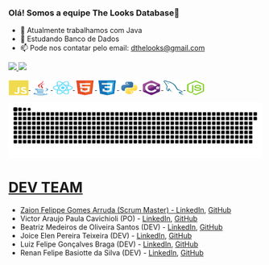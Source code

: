 ### Olá! Somos a equipe The Looks Database👋

- 🔭 Atualmente trabalhamos com Java
- 🌱 Estudando Banco de Dados
- 📫 Pode nos contatar pelo email: dthelooks@gmail.com

<div>
  <a href="https://github.com/THeeLooksDatabase">
  <img height="130" src="https://github-readme-stats.vercel.app/api?username=THeeLooksDatabase&show_icons=true&theme=dracula&include_all_commits=true&count_private=true"/>
  <img height="130" src="https://github-readme-stats.vercel.app/api/top-langs/?username=THeeLooksDatabase&layout=compact&langs_count=7&theme=dracula"/>
</div>

<div style="display: inline_block"><br>
  <img align="center" alt="THL-Js" height="30" width="40" src="https://raw.githubusercontent.com/devicons/devicon/master/icons/javascript/javascript-plain.svg">
  <img align="center" alt="THL-Ts" height="30" width="40" src="https://raw.githubusercontent.com/devicons/devicon/00f02ef57fb7601fd1ddcc2fe6fe670fef3ae3e4/icons/java/java-original.svg">
  <img align="center" alt="THL-React" height="30" width="40" src="https://raw.githubusercontent.com/devicons/devicon/master/icons/react/react-original.svg">
  <img align="center" alt="THL-HTML" height="30" width="40" src="https://raw.githubusercontent.com/devicons/devicon/master/icons/html5/html5-original.svg">
  <img align="center" alt="THL-CSS" height="30" width="40" src="https://raw.githubusercontent.com/devicons/devicon/master/icons/css3/css3-original.svg">
  <img align="center" alt="THL-Python" height="30" width="40" src="https://raw.githubusercontent.com/devicons/devicon/master/icons/python/python-original.svg">
  <img align="center" alt="THL-Csharp" height="30" width="40" src="https://raw.githubusercontent.com/devicons/devicon/master/icons/csharp/csharp-original.svg">
  <img align="center" alt="THL-Csharp" height="30" width="40" src="https://raw.githubusercontent.com/devicons/devicon/00f02ef57fb7601fd1ddcc2fe6fe670fef3ae3e4/icons/mysql/mysql-plain.svg">
  <img align="center" alt="THL-Csharp" height="30" width="40" src="https://raw.githubusercontent.com/devicons/devicon/00f02ef57fb7601fd1ddcc2fe6fe670fef3ae3e4/icons/nodejs/nodejs-plain.svg">
  
</div>
  
  ![Snake animation](https://github.com/THeeLooksDatabase/THeeLooksDatabase/blob/output/github-contribution-grid-snake.svg)
 
 ##
  <h1 align="left">DEV TEAM</h1>
 
- Zaion Felippe Gomes Arruda (Scrum Master) - [LinkedIn](https://www.linkedin.com/in/zaion-gomes-b17657214/), [GitHub](https://github.com/ZaionKun)
- Victor Araujo Paula Cavichioli (PO) - [LinkedIn](https://www.linkedin.com/in/victor-araujo-paula-cavichioli-9ab48418b/), [GitHub](https://github.com/VictorCavichioli)
- Beatriz Medeiros de Oliveira Santos (DEV) - [LinkedIn](https://www.linkedin.com/in/beatriz-medeiros-a98396202/), [GitHub](https://github.com/beamedeiros)
- Joice Elen Pereira Teixeira (DEV) - [LinkedIn](https://www.linkedin.com/in/joice-elen-2a6309207/), [GitHub](https://github.com/jojoka1)
- Luiz Felipe Gonçalves Braga (DEV) - [LinkedIn](https://www.linkedin.com/in/luiz-felipe-gon%C3%A7alves-braga-613179200/), [GitHub](https://github.com/Obrag)
- Renan Felipe Basiotte da Silva (DEV) - [LinkedIn](https://www.linkedin.com/in/renan-basiotte-b8570314a/), [GitHub](https://github.com/renanbst)

 
  
  
  

